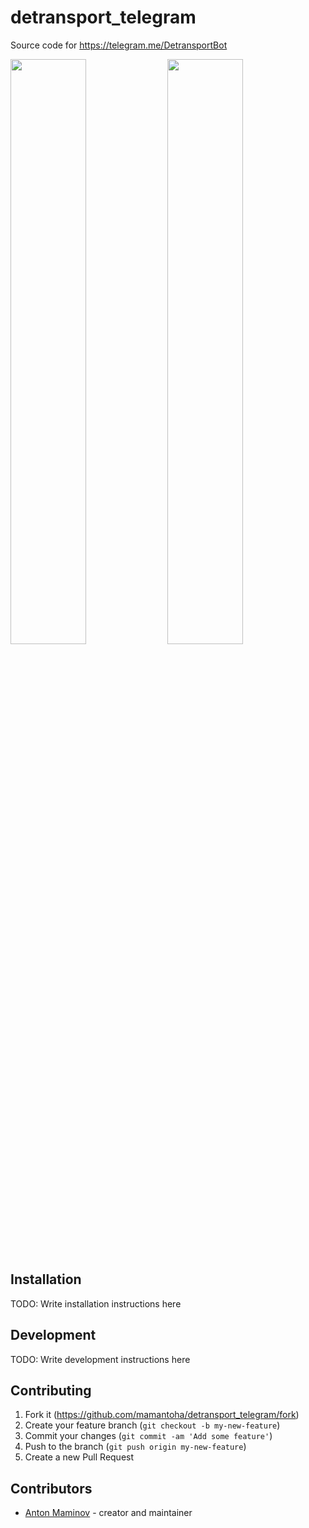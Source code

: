 # detransport_telegram

Source code for <https://telegram.me/DetransportBot>

<p>
  <img src="https://github.com/mamantoha/detransport_telegram/blob/master/screenshots/screenshot1.jpg?raw=true" width="49%" />
  <img src="https://github.com/mamantoha/detransport_telegram/blob/master/screenshots/screenshot2.jpg?raw=true" width="49%" />
</p>

## Installation

TODO: Write installation instructions here

## Development

TODO: Write development instructions here

## Contributing

1. Fork it (<https://github.com/mamantoha/detransport_telegram/fork>)
2. Create your feature branch (`git checkout -b my-new-feature`)
3. Commit your changes (`git commit -am 'Add some feature'`)
4. Push to the branch (`git push origin my-new-feature`)
5. Create a new Pull Request

## Contributors

- [Anton Maminov](https://github.com/mamantoha) - creator and maintainer
